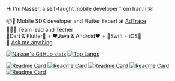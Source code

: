 Hi I'm Nasser, a self-taught mobile developer from Iran.🇮🇷

📦📲 Mobile SDK developer and Flutter Expert at [AdTrace](https://github.com/adtrace)
<br/>
👨🏻‍💼 Team lead and Techer
<br/>
💙Dart & Flutter💙 + ❤️Java & Android❤️ + 🧡Swift + iOS🧡
<br/>
💬 [Ask me anything](https://github.com/namini40/namini40/issues)

[![Nasser's GitHub stats](https://github-readme-stats.vercel.app/api?username=namini40&count_private=true&theme=radical&show_icons=true)](https://github.com/namini40/github-readme-stats)
[![Top Langs](https://github-readme-stats.vercel.app/api/top-langs/?username=namini40&layout=compact&theme=radical&langs_count=10&show_icons=true)](https://github.com/namini40/github-readme-stats)
 
 [![Readme Card](https://github-readme-stats.vercel.app/api/pin/?username=adtrace&repo=adtrace_sdk_android)](https://github.com/anuraghazra/github-readme-stats)
  [![Readme Card](https://github-readme-stats.vercel.app/api/pin/?username=adtrace&repo=adtrace_sdk_iOS)](https://github.com/anuraghazra/github-readme-stats)
   [![Readme Card](https://github-readme-stats.vercel.app/api/pin/?username=adtrace&repo=adtrace_sdk_flutter)](https://github.com/anuraghazra/github-readme-stats)
    [![Readme Card](https://github-readme-stats.vercel.app/api/pin/?username=adtrace&repo=adtrace_sdk_unity)](https://github.com/anuraghazra/github-readme-stats)
    [![Readme Card](https://github-readme-stats.vercel.app/api/pin/?username=namini40&repo=na_map_tools)](https://github.com/anuraghazra/github-readme-stats)
